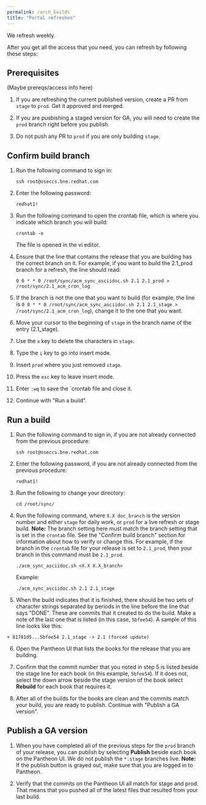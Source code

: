 ```yaml
---
permalink: /arch_builds
title: "Portal refreshes"
---
```


We refresh weekly.

After you get all the access that you need, you can refresh by following these steps:  

## Prerequisites

(Maybe prereqs/access info here)

1. If you are refreshing the current published version, create a PR from `stage` to `prod`. Get it approved and merged.

2. If you are pusbishing a staged version for GA, you will need to create the `prod` branch right before you publish.

3. Do not push any PR to `prod` if you are only building `stage`.

## Confirm build branch

1. Run the following command to sign in:

   ```
   ssh root@oseccs.bne.redhat.com
   ```

2. Enter the following password: 

   ```
   redhat1!
   ```
   
3. Run the following command to open the crontab file, which is where you indicate which branch you will build:

   ```
   crontab -e
   ```
   The file is opened in the vi editor.
   
4. Ensure that the line that contains the release that you are building has the correct branch on it. For example, if you want to build the 2.1_prod branch for a refresh, the line should read: 
   ```
   0 0 * * 0 /root/sync/acm_sync_asciidoc.sh 2.1 2.1_prod > /root/sync/2.1_acm_cron_log
   ```
   
5. If the branch is not the one that you want to build (for example, the line is `0 0 * * 0 /root/sync/acm_sync_asciidoc.sh 2.1 2.1_stage > /root/sync/2.1_acm_cron_log`), change it to the one that you want. 
  1. Move your cursor to the beginning of `stage` in the branch name of the entry (2.1_stage). 
  2. Use the `x` key to delete the characters in `stage`.
  3. Type the `i` key to go into insert mode.
  4. Insert `prod` where you just removed `stage`.
  5. Press the `esc` key to leave insert mode. 

6. Enter `:wq` to save the `crontab file and close it.
   
7. Continue with "Run a build".

## Run a build

1. Run the following command to sign in, if you are not already connected from the previous procedure:

   ```
   ssh root@oseccs.bne.redhat.com
   ```

2. Enter the following password, if you are not already connected from the previous procedure: 

   ```
   redhat1!
   ```

3. Run the following to change your directory: 

   ```
   cd /root/sync/
   ```

4. Run the following command, where `X.X doc_branch` is the version number and either `stage` for daily work, or `prod` for a live refresh or stage build. **Note:** The branch setting here must match the branch setting that is set in the `crontab` file. See the "Confirm build branch" section for information about how to verify or change this. For example, if the branch in the `crontab` file for your release is set to `2.1_prod`, then your branch in this command must be `2.1_prod`.   

   ```
   ./acm_sync_asciidoc.sh <X.X X.X_branch>
   ```
   Example:

   ```
   ./acm_sync_asciidoc.sh 2.1 2.1_stage 
   ```
   
5. When the build indicates that it is finished, there should be two sets of character strings separated by periods in the line before the line that says "DONE". These are commits that it created to do the build. Make a note of the last one that is listed (in this case, `5bfee54`). A sample of this line looks like this:
```
+ 81781d5...5bfee54 2.1_stage -> 2.1 (forced update)
```

6. Open the Pantheon UI that lists the books for the release that you are building. 

7. Confirm that the commit number that you noted in step 5 is listed beside the stage line for each book (in this example, `5bfee54`). If it does not, select the down arrow beside the stage version of the book select **Rebuild** for each book that requires it. 

8. After all of the builds for the books are clean and the commits match your build, you are ready to publish. Continue with "Publish a GA version".

## Publish a GA version
   
1. When you have completed all of the previous steps for the `prod` branch of your release, you can publish by selecting **Publish** beside each book on the Pantheon UI. We do not publish the `*.stage` branches live. **Note:** If the publish button is grayed out, make sure that you are logged in to Pantheon. 

2. Verify that the commits on the Pantheon UI all match for stage and prod. That means that you pushed all of the latest files that resulted from your last build. 

